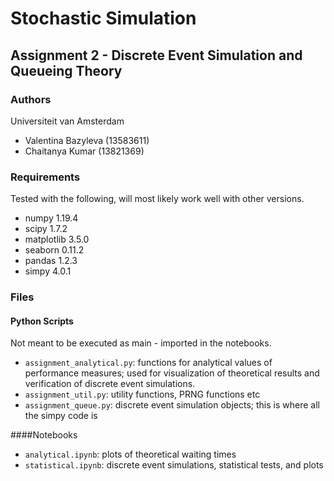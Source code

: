 # Stochastic Simulation
## Assignment 2 - Discrete Event Simulation and Queueing Theory


### Authors
Universiteit van Amsterdam
+ Valentina Bazyleva (13583611)
+ Chaitanya Kumar (13821369) 

### Requirements
Tested with the following, will most likely work well with other versions.
+ numpy 1.19.4
+ scipy 1.7.2
+ matplotlib 3.5.0
+ seaborn 0.11.2
+ pandas 1.2.3
+ simpy 4.0.1

### Files
#### Python Scripts
Not meant to be executed as main - imported in the notebooks.
+ `assignment_analytical.py`: functions for analytical values of performance measures; used for visualization
of theoretical results and verification of discrete event simulations.
+ `assignment_util.py`: utility functions, PRNG functions etc
+ `assignment_queue.py`: discrete event simulation objects; this is where all the simpy code is

####Notebooks
+ `analytical.ipynb`: plots of theoretical waiting times
+ `statistical.ipynb`: discrete event simulations, statistical tests, and plots
